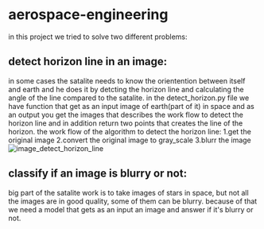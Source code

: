 # aerospace-engineering
in this project we tried to solve two different problems:
## detect horizon line in an image:
in some cases the satalite needs to know the orientention between itself and earth and he does it by detcting the horizon line and calculating the 
angle of the line compared to the satalite.
in the detect_horizon.py file we have function that get as an input image of earth(part of it) in space and as an output you get the images that describes the work flow to detect the horizon line and in addition return two points that creates the line of the horizon.
the work flow of the algorithm to detect the horizon line:
1.get the original image
2.convert the original image to gray_scale
3.blurr the image
![image_detect_horizon_line](https://github.com/Matan-Hodadov/aerospace-engineering/assets/61780283/e37a26e1-ba74-49ec-9154-408b750def80)


## classify if an image is blurry or not:
big part of the satalite work is to take images of stars in space, but not all the images are in good quality, some of them can be blurry.
because of that we need a model that gets as an input an image and answer if it's blurry or not.


